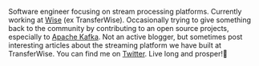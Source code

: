 Software engineer focusing on stream processing platforms. Currently working at [Wise](https://wise.com) (ex TransferWise). Occasionally trying to give something back to the community by contributing to an open source projects, especially to [Apache Kafka](https://github.com/apache/kafka). Not an active blogger, but sometimes post interesting articles about the streaming platform we have built at TransferWise. You can find me on [Twitter](https://twitter.com/l4ik8e).
Live long and prosper!🖖
